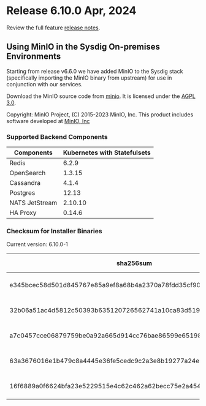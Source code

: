 Release 6.10.0 Apr, 2024
===

Review the full feature [release notes](https://docs.sysdig.com/en/sysdig-on-premises-release-notes.html).

## Using MinIO in the Sysdig On-premises Environments

Starting from release v6.6.0 we have added MinIO to the Sysdig stack (specifically importing the MinIO binary from upstream) for use in conjunction with our services.

Download the MinIO source code from [minio](https://github.com/minio/minio). It is licensed under the [AGPL 3.0](https://github.com/minio/minio/blob/master/LICENSE).

Copyright: MinIO Project, (C) 2015-2023 MinIO, Inc. This product includes software developed at [MinIO, Inc](https://min.io/)

### Supported Backend Components

| **Components** | **Kubernetes with Statefulsets** |
|---|---|
| Redis                      | 6.2.9 |
| OpenSearch                 | 1.3.15 |
| Cassandra                  | 4.1.4 |
| Postgres                   | 12.13 |
| NATS JetStream             | 2.10.10 |
| HA Proxy                   | 0.14.6 |


### Checksum for Installer Binaries

Current version: 6.10.0-1

| **sha256sum** | **Installer binary** |
|---|---|
| e345bcec58d501d845767e85a9ef8a68b4a2370a78fdd35cf901e4f9ff9cdbe7 | installer-darwin-amd64 |
| 32b06a51ac4d5812c50393b635120726562741a10ca83d519050554532a37983 | installer-darwin-arm64 |
| a7c0457cce06879759be0a92a665d914cc76bae86599e651989de6de8c366017 | installer-linux-amd64 |
| 63a3676016e1b479c8a4445e36fe5cedc9c2a3e8b19277a24e6e291458a8b9a4 | installer-linux-arm |
| 16f6889a0f6624bfa23e5229515e4c62c462a62becc75e2a454fc9c7200de0f1 | installer-linux-arm64 |

